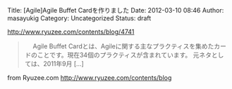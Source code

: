 Title: [Agile]Agile Buffet Cardを作りました
Date: 2012-03-10 08:46
Author: masayukig
Category: Uncategorized
Status: draft

<http://www.ryuzee.com/contents/blog/4741>  
  
  

> 　 Agile Buffet
> Cardとは、Agileに関する主なプラクティスを集めたカードのことです。現在34個のプラクティスが含まれています。
> 元ネタとしては、2011年9月 \[...\]

  
  
from Ryuzee.com <http://www.ryuzee.com/contents/blog>
